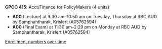 **GPCO 415**: Acct/Finance for PolicyMakers (4 units)

- **A00** (Lecture) at 9:30 am–10:50 am on Tuesday, Thursday at RBC AUD by Samphantharak, Krislert (A05762594)
- **A00** (Final Exam) at 11:30 am–2:29 pm on Monday at RBC AUD by Samphantharak, Krislert (A05762594)

[Enrollment numbers over time](./GPCO415.tsv)
